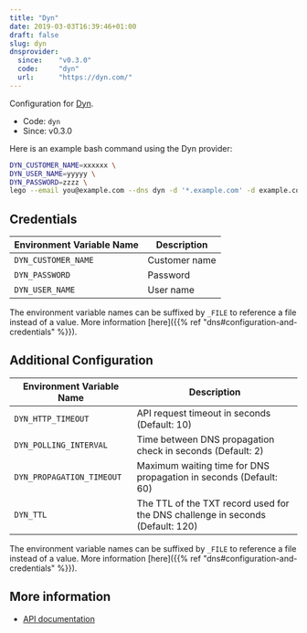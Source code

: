 ```yaml
---
title: "Dyn"
date: 2019-03-03T16:39:46+01:00
draft: false
slug: dyn
dnsprovider:
  since:    "v0.3.0"
  code:     "dyn"
  url:      "https://dyn.com/"
---
```


<!-- THIS DOCUMENTATION IS AUTO-GENERATED. PLEASE DO NOT EDIT. -->
<!-- providers/dns/dyn/dyn.toml -->
<!-- THIS DOCUMENTATION IS AUTO-GENERATED. PLEASE DO NOT EDIT. -->


Configuration for [Dyn](https://dyn.com/).


<!--more-->

- Code: `dyn`
- Since: v0.3.0


Here is an example bash command using the Dyn provider:

```bash
DYN_CUSTOMER_NAME=xxxxxx \
DYN_USER_NAME=yyyyy \
DYN_PASSWORD=zzzz \
lego --email you@example.com --dns dyn -d '*.example.com' -d example.com run
```




## Credentials

| Environment Variable Name | Description |
|-----------------------|-------------|
| `DYN_CUSTOMER_NAME` | Customer name |
| `DYN_PASSWORD` | Password |
| `DYN_USER_NAME` | User name |

The environment variable names can be suffixed by `_FILE` to reference a file instead of a value.
More information [here]({{% ref "dns#configuration-and-credentials" %}}).


## Additional Configuration

| Environment Variable Name | Description |
|--------------------------------|-------------|
| `DYN_HTTP_TIMEOUT` | API request timeout in seconds (Default: 10) |
| `DYN_POLLING_INTERVAL` | Time between DNS propagation check in seconds (Default: 2) |
| `DYN_PROPAGATION_TIMEOUT` | Maximum waiting time for DNS propagation in seconds (Default: 60) |
| `DYN_TTL` | The TTL of the TXT record used for the DNS challenge in seconds (Default: 120) |

The environment variable names can be suffixed by `_FILE` to reference a file instead of a value.
More information [here]({{% ref "dns#configuration-and-credentials" %}}).




## More information

- [API documentation](https://help.dyn.com/rest/)

<!-- THIS DOCUMENTATION IS AUTO-GENERATED. PLEASE DO NOT EDIT. -->
<!-- providers/dns/dyn/dyn.toml -->
<!-- THIS DOCUMENTATION IS AUTO-GENERATED. PLEASE DO NOT EDIT. -->
